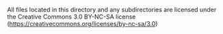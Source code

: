 All files located in this directory and any subdirectories are licensed under the
Creative Commons 3.0 BY-NC-SA license (https://creativecommons.org/licenses/by-nc-sa/3.0)
